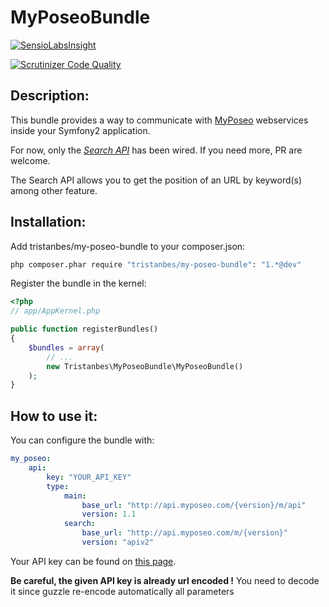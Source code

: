 MyPoseoBundle
=========================

[![SensioLabsInsight](https://insight.sensiolabs.com/projects/0306c6a7-d7c4-4614-ae25-092137c8e4f7/small.png)](https://insight.sensiolabs.com/projects/0306c6a7-d7c4-4614-ae25-092137c8e4f7)

[![Scrutinizer Code Quality](https://scrutinizer-ci.com/g/tristanbes/MyPoseoBundle/badges/quality-score.png?b=master)](https://scrutinizer-ci.com/g/tristanbes/MyPoseoBundle/?branch=master)

Description:
--------------

This bundle provides a way to communicate with [MyPoseo](http://fr.myposeo.com/) webservices inside your Symfony2 application.

For now, only the _[Search API](http://fr.myposeo.com/nos-api/api-search/)_  has been wired. If you need more, PR are welcome.

The Search API allows you to get the position of an URL by keyword(s) among other feature.

Installation:
--------------

Add tristanbes/my-poseo-bundle to your composer.json:
``` bash
php composer.phar require "tristanbes/my-poseo-bundle": "1.*@dev"
```

Register the bundle in the kernel:

``` php
<?php
// app/AppKernel.php

public function registerBundles()
{
    $bundles = array(
        // ...
        new Tristanbes\MyPoseoBundle\MyPoseoBundle()
    );
}
```

How to use it:
--------------
You can configure the bundle with:

``` yml
my_poseo:
    api:
        key: "YOUR_API_KEY"
        type:
            main:
                base_url: "http://api.myposeo.com/{version}/m/api"
                version: 1.1
            search:
                base_url: "http://api.myposeo.com/m/{version}"
                version: "apiv2"
```

Your API key can be found on [this page](http://account.myposeo.com/account/configuration/api).

**Be careful, the given API key is already url encoded !** You need to decode it since guzzle re-encode automatically all parameters

